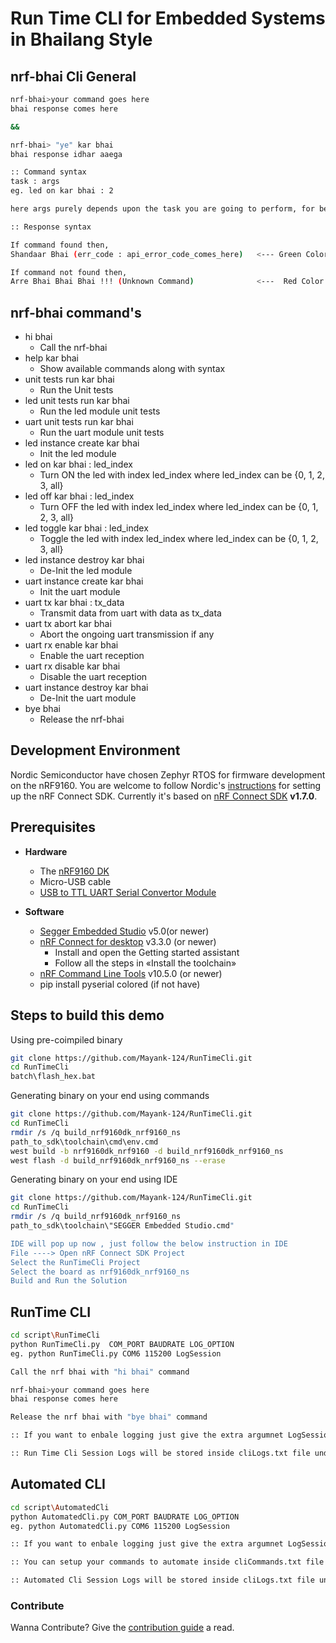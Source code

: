 # Run Time CLI for Embedded Systems in Bhailang Style

## nrf-bhai Cli General

```bash
nrf-bhai>your command goes here
bhai response comes here

&&

nrf-bhai> "ye" kar bhai
bhai response idhar aaega

:: Command syntax
task : args 
eg. led on kar bhai : 2

here args purely depends upon the task you are going to perform, for better understanding please refer to nrf-bhai commands

:: Response syntax

If command found then,
Shandaar Bhai (err_code : api_error_code_comes_here)   <--- Green Color --->

If command not found then,
Arre Bhai Bhai Bhai !!! (Unknown Command)              <---  Red Color  --->
```

## nrf-bhai command's

* hi bhai
    * Call the nrf-bhai
* help kar bhai
    * Show available commands along with syntax
* unit tests run kar bhai
    * Run the Unit tests
* led unit tests run kar bhai
    * Run the led module unit tests
* uart unit tests run kar bhai
    * Run the uart module unit tests
* led instance create kar bhai
    * Init the led module
* led on kar bhai : led_index
    * Turn ON the led with index led_index where led_index can be {0, 1, 2, 3, all}
* led off kar bhai : led_index
    * Turn OFF the led with index led_index where led_index can be {0, 1, 2, 3, all}
* led toggle kar bhai : led_index
    * Toggle the led with index led_index where led_index can be {0, 1, 2, 3, all}
* led instance destroy kar bhai
    * De-Init the led module
* uart instance create kar bhai
    * Init the uart module
* uart tx kar bhai : tx_data
    * Transmit data from uart with data as tx_data
* uart tx abort kar bhai
    * Abort the ongoing uart transmission if any
* uart rx enable kar bhai
    * Enable the uart reception
* uart rx disable kar bhai
    * Disable the uart reception
* uart instance destroy kar bhai
    * De-Init the uart module
* bye bhai
    * Release the nrf-bhai

## Development Environment
Nordic Semiconductor have chosen Zephyr RTOS for firmware development on the nRF9160. You are welcome to follow Nordic's [instructions](https://www.nordicsemi.com/Products/Development-software/nrf-connect-sdk) for setting up the nRF Connect SDK. Currently it's based on [nRF Connect SDK](https://www.nordicsemi.com/Products/Development-software/nrf-connect-sdk) **v1.7.0**.

## Prerequisites

* **Hardware**
    * The [nRF9160 DK](https://www.nordicsemi.com/Products/Development-hardware/nrf9160-dk)  
    * Micro-USB cable
    * [USB to TTL UART Serial Convertor Module](https://www.electronicscomp.com/cp2102-usb-to-ttl-serial-converter-module?gclid=Cj0KCQjwmPSSBhCNARIsAH3cYgZYxKicZp3K4ffDAOhflVfdwYnVYaJ4WPLYOvm-uyRn7_Nrcr6eSiAaAn-jEALw_wcB)

* **Software**
    * [Segger Embedded Studio](https://www.segger.com/downloads/embedded-studio/) v5.0(or newer)
    * [nRF Connect for desktop](https://www.nordicsemi.com/Software-and-tools/Development-Tools/nRF-Connect-for-desktop) v3.3.0 (or newer)
        * Install and open the Getting started assistant
        * Follow all the steps in «Install the toolchain»
    * [nRF Command Line Tools](https://www.nordicsemi.com/Software-and-tools/Development-Tools/nRF-Command-Line-Tools) v10.5.0 (or newer)
    * pip install pyserial colored (if not have)

## Steps to build this demo

Using pre-coimpiled binary
```bash
git clone https://github.com/Mayank-124/RunTimeCli.git
cd RunTimeCli
batch\flash_hex.bat
```

Generating binary on your end using commands
```bash
git clone https://github.com/Mayank-124/RunTimeCli.git
cd RunTimeCli
rmdir /s /q build_nrf9160dk_nrf9160_ns
path_to_sdk\toolchain\cmd\env.cmd
west build -b nrf9160dk_nrf9160 -d build_nrf9160dk_nrf9160_ns
west flash -d build_nrf9160dk_nrf9160_ns --erase
```

Generating binary on your end using IDE
```bash
git clone https://github.com/Mayank-124/RunTimeCli.git
cd RunTimeCli
rmdir /s /q build_nrf9160dk_nrf9160_ns
path_to_sdk\toolchain\"SEGGER Embedded Studio.cmd"

IDE will pop up now , just follow the below instruction in IDE 
File ----> Open nRF Connect SDK Project
Select the RunTimeCli Project
Select the board as nrf9160dk_nrf9160_ns
Build and Run the Solution
```

## RunTime CLI
```bash
cd script\RunTimeCli
python RunTimeCli.py  COM_PORT BAUDRATE LOG_OPTION
eg. python RunTimeCli.py COM6 115200 LogSession

Call the nrf bhai with "hi bhai" command

nrf-bhai>your command goes here
bhai response comes here

Release the nrf bhai with "bye bhai" command

:: If you want to enbale logging just give the extra argumnet LogSession while running the python script otherwise you can go with only COM Port and Baudrate

:: Run Time Cli Session Logs will be stored inside cliLogs.txt file under RunTimeCli folder if logging is enabled
```

## Automated CLI
```bash
cd script\AutomatedCli
python AutomatedCli.py COM_PORT BAUDRATE LOG_OPTION
eg. python AutomatedCli.py COM6 115200 LogSession

:: If you want to enbale logging just give the extra argumnet LogSession while running the python script otherwise you can go with only COM Port and Baudrate

:: You can setup your commands to automate inside cliCommands.txt file line by line 

:: Automated Cli Session Logs will be stored inside cliLogs.txt file under AutomatedCli folder if logging is enabled
```

### Contribute
Wanna Contribute? Give the [contribution guide](https://github.com/Mayank-124/RunTimeCli/blob/main/CONTRIBUTING.md) a read.